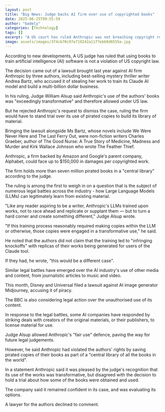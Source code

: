 ```yaml
---
layout: post
title: "Big News: Judge backs AI firm over use of copyrighted books"
date: 2025-06-25T09:55:59
author: "badely"
categories: [Technology]
tags: []
excerpt: "A US court has ruled Anthropic was not breaching copyright rules when it trained its AI model on books."
image: assets/images/3f4cb70c97e719242a11f7ebb9d6555e.jpg
---
```


According to new developments, A US judge has ruled that using books to train artificial intelligence (AI) software is not a violation of US copyright law.

The decision came out of a lawsuit brought last year against AI firm Anthropic by  three authors, including best-selling mystery thriller writer Andrea Bartz, who accused it of stealing her work to train its Claude AI model and build a multi-billion dollar business. 

In his ruling, Judge William Alsup said Anthropic's use of the authors' books was "exceedingly transformative" and therefore allowed under US law.

But he rejected Anthropic's request to dismiss the case, ruling the firm would have to stand trial over its use of pirated copies to build its library of material.

Bringing the lawsuit alongside Ms Bartz, whose novels include We Were Never Here and The Last Ferry Out, were non-fiction writers Charles Graeber, author of The Good Nurse: A True Story of Medicine, Madness and Murder and Kirk Wallace Johnson who wrote The Feather Thief.

Anthropic, a firm backed by Amazon and Google's parent company, Alphabet, could face up to $150,000 in damages per copyrighted work.

The firm holds more than seven million pirated books in a "central library" according to the judge.

The ruling is among the first to weigh in on a question that is the subject of numerous legal battles across the industry - how Large Language Models (LLMs) can legitimately learn from existing material.

"Like any reader aspiring to be a writer, Anthropic's LLMs trained upon works, not to race ahead and replicate or supplant them — but to turn a hard corner and create something different," Judge Alsup wrote.

"If this training process reasonably required making copies within the LLM or otherwise, those copies were engaged in a transformative use," he said.

He noted that the authors did not claim that the training led to "infringing knockoffs" with replicas of their works being generated for users of the Claude tool.

If they had, he wrote, "this would be a different case".

Similar legal battles have emerged over the AI industry's use of other media and content, from journalistic articles to music and video.

This month, Disney and Universal filed a lawsuit against AI image generator Midjourney, accusing it of piracy.

The BBC is also considering legal action over the unauthorised use of its content.

In response to the legal battles, some AI companies have responded by striking deals with creators of the original materials, or their publishers, to license material for use.

Judge Alsup allowed Anthropic's "fair use" defence, paving the way for future legal judgements.

However, he said Anthropic had violated the authors' rights by saving pirated copies of their books as part of a "central library of all the books in the world".

In a statement Anthropic said it was pleased by the judge's recognition that its use of the works was transformative, but disagreed with the decision to hold a trial about how some of the books were obtained and used. 

The company said it remained confident in its case, and was evaluating its options.

A lawyer for the authors declined to comment.

